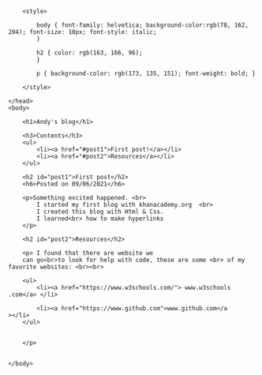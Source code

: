 <!DOCTYPE html>
<html>
    <head>
        <meta charset="utf-8">
        <title>Spin-off of "Project: Blog"</title>
        
        <style>
            
            body { font-family: helvetica; background-color:rgb(78, 162, 204); font-size: 10px; font-style: italic;
            }
            
            h2 { color: rgb(163, 166, 96); 
            }
            
            p { background-color: rgb(173, 135, 151); font-weight: bold; }
        
        </style>
        
    </head>
    <body>
        
        <h1>Andy's blog</h1>

        <h3>Contents</h3>
        <ul>
            <li><a href="#post1">First post!</a></li>
            <li><a href="#post2">Resources</a></li>
        </ul>
        
        <h2 id="post1">First post</h2>
        <h6>Posted on 09/06/2021</h6>
        
        <p>Something excited happened. <br> 
            I started my first blog with khanacademy.org  <br>
            I created this blog with Html & Css.
            I learned<br> how to make hyperlinks                
        </p>
        
        <h2 id="post2">Resources</h2>
        
        <p> I found that there are website we 
        can go<br>to look for help with code, these are some <br> of my favorite websites: <br><br> 
        
        <ul>
            <li><a href="https://www.w3schools.com/"> www.w3schools             .com</a> </li>
            
            <li><a href="https://www.github.com">www.github.com</a              ></li>
        </ul>
            
            
        </p>
        
        
    </body>
</html>
